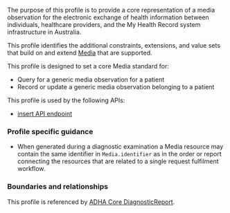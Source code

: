 The purpose of this profile is to provide a core representation of a media observation for the electronic exchange of health information between individuals, healthcare providers, and the My Health Record system infrastructure in Australia.

This profile identifies the additional constraints, extensions, and value sets that build on and extend [Media](http://hl7.org/fhir/R4/media.html) that are supported. 

This profile is designed to set a core Media standard for:
* Query for a generic media observation for a patient
* Record or update a generic media observation belonging to a patient

This profile is used by the following APIs:
* [insert API endpoint](StructureDefinition-TBD-1.html)


### Profile specific guidance
- When generated during a diagnostic examination a Media resource may contain the same identifier in `Media.identifier` as in the order or report connecting the resources that are related to a single request fulfilment workflow.



### Boundaries and relationships
This profile is referenced by 
[ADHA Core DiagnosticReport](StructureDefinition-dh-diagnosticreport-core-1.html). 
